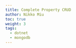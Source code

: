```yaml
---
title: Complete Property CRUD
author: Nikko Miu
toc: true
weight: 3
tags:
  - dotnet
  - mongodb
---
```

